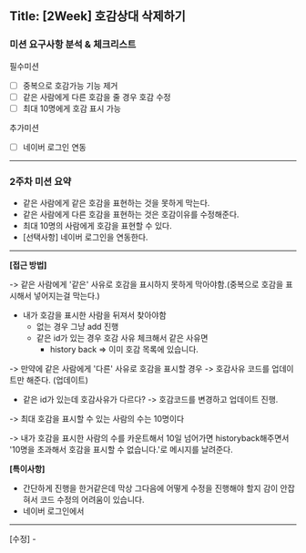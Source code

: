 ## Title: [2Week] 호감상대 삭제하기

### 미션 요구사항 분석 & 체크리스트
필수미션
- [ ] 중복으로 호감가능 기능 제거
- [ ] 같은 사람에게 다른 호감을 줄 경우 호감 수정
- [ ] 최대 10명에게 호감 표시 가능

추가미션
- [ ] 네이버 로그인 연동

---

### 2주차 미션 요약

- 같은 사람에게 같은 호감을 표현하는 것을 못하게 막는다.
- 같은 사람에게 다른 호감을 표현하는 것은 호감이유를 수정해준다.
- 최대 10명의 사람에게 호감을 표현할 수 있다.
- [선택사항] 네이버 로그인을 연동한다.
---

**[접근 방법]**

-> 같은 사람에게 '같은' 사유로 호감을 표시하지 못하게 막아야함.(중복으로 호감을 표시해서 넣어지는걸 막는다.)

- 내가 호감을 표시한 사람을 뒤져서 찾아야함
  - 없는 경우 그냥 add 진행
  - 같은 id가 있는 경우 호감 사유 체크해서 같은 사유면
    - history back => 이미 호감 목록에 있습니다.

-> 만약에 같은 사람에게 '다른' 사유로 호감을 표시할 경우 -> 호감사유 코드를 업데이트만 해준다. (업데이트)

- 같은 id가 있는데 호감사유가 다르다? -> 호감코드를 변경하고 업데이트 진행.

-> 최대 호감을 표시할 수 있는 사람의 수는 10명이다

-> 내가 호감을 표시한 사람의 수를 카운트해서 10일 넘어가면 historyback해주면서 '10명을 초과해서 호감을 표시할 수 없습니다.'로 메시지를 날려준다.
    



**[특이사항]**
 - 간단하게 진행을 한거같은데 막상 그다음에 어떻게 수정을 진행해야 할지 감이 안잡혀서 코드 수정의 어려움이 있습니다.
 - 네이버 로그인에서

---
[수정] -